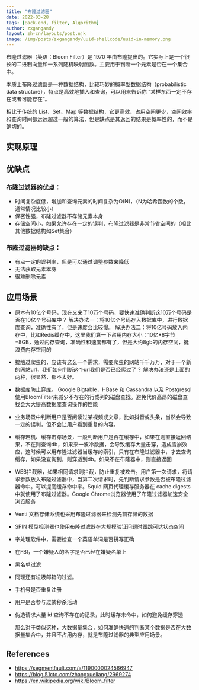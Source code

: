 ```yaml
---
title: "布隆过滤器"
date: 2022-03-28
tags: [Back-end, filter, Algorithm]
author: zxgangandy
layout: zh-cn/layouts/post.njk
image: /img/posts/zxgangandy/uuid-shellcode/uuid-in-memory.png
---
```


<!-- summary -->
布隆过滤器（英语：Bloom Filter）是 1970 年由布隆提出的。它实际上是一个很长的二进制向量和一系列随机映射函数。主要用于判断一个元素是否在一个集合中。

本质上布隆过滤器是一种数据结构，比较巧妙的概率型数据结构（probabilistic data structure），特点是高效地插入和查询，可以用来告诉你 “某样东西一定不存在或者可能存在”。

相比于传统的 List、Set、Map 等数据结构，它更高效、占用空间更少，空间效率和查询时间都远远超过一般的算法，但是缺点是其返回的结果是概率性的，而不是确切的。
<!-- summary -->
## 实现原理

## 优缺点
### 布隆过滤器的优点：
- 时间复杂度低，增加和查询元素的时间复杂为O(N)，（N为哈希函数的个数，通常情况比较小）
- 保密性强，布隆过滤器不存储元素本身
- 存储空间小，如果允许存在一定的误判，布隆过滤器是非常节省空间的（相比其他数据结构如Set集合）
### 布隆过滤器的缺点：
- 有点一定的误判率，但是可以通过调整参数来降低
- 无法获取元素本身
- 很难删除元素

## 应用场景
- 原本有10亿个号码，现在又来了10万个号码，要快速准确判断这10万个号码是否在10亿个号码库中？
  解决办法一：将10亿个号码存入数据库中，进行数据库查询，准确性有了，但是速度会比较慢。
  解决办法二：将10亿号码放入内存中，比如Redis缓存中，这里我们算一下占用内存大小：10亿*8字节=8GB，通过内存查询，准确性和速度都有了，但是大约8gb的内存空间，挺浪费内存空间的
- 接触过爬虫的，应该有这么一个需求，需要爬虫的网站千千万万，对于一个新的网站url，我们如何判断这个url我们是否已经爬过了？
  解决办法还是上面的两种，很显然，都不太好。
- 数据库防止穿库。 Google Bigtable，HBase 和 Cassandra 以及 Postgresql 使用BloomFilter来减少不存在的行或列的磁盘查找。避免代价高昂的磁盘查找会大大提高数据库查询操作的性能
- 业务场景中判断用户是否阅读过某视频或文章，比如抖音或头条，当然会导致一定的误判，但不会让用户看到重复的内容。
- 缓存宕机、缓存击穿场景，一般判断用户是否在缓存中，如果在则直接返回结果，不在则查询db，如果来一波冷数据，会导致缓存大量击穿，造成雪崩效应，这时候可以用布隆过滤器当缓存的索引，只有在布隆过滤器中，才去查询缓存，如果没查询到，则穿透到db。如果不在布隆器中，则直接返回
- WEB拦截器，如果相同请求则拦截，防止重复被攻击。用户第一次请求，将请求参数放入布隆过滤器中，当第二次请求时，先判断请求参数是否被布隆过滤器命中。可以提高缓存命中率。Squid 网页代理缓存服务器在 cache digests 中就使用了布隆过滤器。Google Chrome浏览器使用了布隆过滤器加速安全浏览服务
- Venti 文档存储系统也采用布隆过滤器来检测先前存储的数据
- SPIN 模型检测器也使用布隆过滤器在大规模验证问题时跟踪可达状态空间
- 字处理软件中，需要检查一个英语单词是否拼写正确
- 在FBI，一个嫌疑人的名字是否已经在嫌疑名单上
- 黑名单过滤
- 同理还有垃圾邮箱的过滤。
- 手机号是否重复注册
- 用户是否参与过某秒杀活动
- 伪造请求大量 id 查询不存在的记录，此时缓存未命中，如何避免缓存穿透

  那么对于类似这种，大数据量集合，如何准确快速的判断某个数据是否在大数据量集合中，并且不占用内存，就是布隆过滤器的典型应用场景。
  
## References
- https://segmentfault.com/a/1190000024566947
- https://blog.51cto.com/zhangxueliang/2969274
- https://en.wikipedia.org/wiki/Bloom_filter
